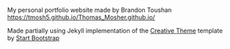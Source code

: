 My personal portfolio website made by Brandon Toushan https://tmosh5.github.io/Thomas_Mosher.github.io/

Made partially using Jekyll implementation of the [Creative Theme](http://startbootstrap.com/template-overviews/creative/) template by [Start Bootstrap](http://startbootstrap.com)
